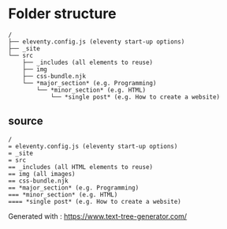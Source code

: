 # Folder structure

```
/
├── eleventy.config.js (eleventy start-up options)
├── _site
└── src
    ├── _includes (all elements to reuse)
    ├── img
    ├── css-bundle.njk
    └── *major_section* (e.g. Programming)
        └── *minor_section* (e.g. HTML)
            └── *single post* (e.g. How to create a website)
```

## source

```
/
= eleventy.config.js (eleventy start-up options)
= _site
= src
== _includes (all HTML elements to reuse)
== img (all images)
== css-bundle.njk
== *major_section* (e.g. Programming)
=== *minor_section* (e.g. HTML)
==== *single post* (e.g. How to create a website)
```

Generated with :
https://www.text-tree-generator.com/